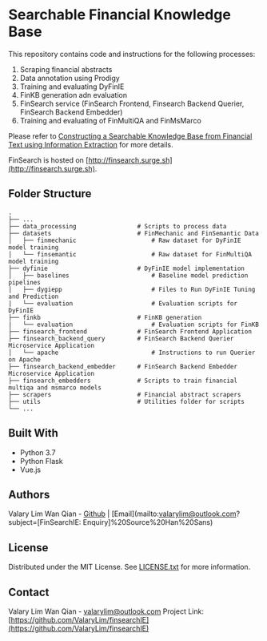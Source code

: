 # Searchable Financial Knowledge Base
This repository contains code and instructions for the following processes:
1. Scraping financial abstracts
2. Data annotation using Prodigy 
3. Training and evaluating DyFinIE
4. FinKB generation adn evaluation
5. FinSearch service (FinSearch Frontend, Finsearch Backend Querier, FinSearch Backend Embedder)
6. Training and evaluating of FinMultiQA and FinMsMarco

Please refer to [Constructing a Searchable Knowledge Base from Financial Text using Information Extraction](https://github.com/ValaryLim/finsearchIE/blob/main/report.pdf) for more details.

FinSearch is hosted on [http://finsearch.surge.sh](http://finsearch.surge.sh).


## Folder Structure
    .
    ├── ...
    ├── data_processing                 # Scripts to process data           
    ├── datasets                        # FinMechanic and FinSemantic Data    
    │   ├── finmechanic                     # Raw dataset for DyFinIE model training
    │   └── finsemantic                     # Raw dataset for FinMultiQA model training
    ├── dyfinie                         # DyFinIE model implementation
    │   ├── baselines                       # Baseline model prediction pipelines
    │   ├── dygiepp                         # Files to Run DyFinIE Tuning and Prediction
    |   └── evaluation                      # Evaluation scripts for DyFinIE
    ├── finkb                           # FinKB generation
    |   └── evaluation                      # Evaluation scripts for FinKB
    ├── finsearch_frontend              # FinSearch Frontend Application
    ├── finsearch_backend_query         # FinSearch Backend Querier Microservice Application
    │   └── apache                          # Instructions to run Querier on Apache
    ├── finsearch_backend_embedder      # FinSearch Backend Embedder Microservice Application
    ├── finsearch_embedders             # Scripts to train financial multiqa and msmarco models
    ├── scrapers                        # Financial abstract scrapers
    ├── utils                           # Utilities folder for scripts
    └── ...

## Built With
- Python 3.7
- Python Flask
- Vue.js

## Authors
Valary Lim Wan Qian - [Github](https://github.com/ValaryLim) | [Email](mailto:valarylim@outlook.com?subject=[FinSearchIE: Enquiry]%20Source%20Han%20Sans)


## License
Distributed under the MIT License. See [LICENSE.txt](LICENSE.txt) for more information.

## Contact
Valary Lim Wan Qian - valarylim@outlook.com
Project Link: [https://github.com/ValaryLim/finsearchIE](https://github.com/ValaryLim/finsearchIE)
